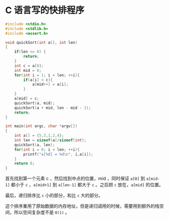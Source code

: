 # C 语言写的快排程序



```c
#include <stdio.h>
#include <stdlib.h>
#include <assert.h>

void quickSort(int a[], int len)
{
    if(len <= 0) {
        return;
    }
    int c = a[0];
    int mid = 0;
    for(int i = 1; i < len; ++i){
        if(a[i] < c){
            a[mid++] = a[i];
        }
    }
    a[mid] = c;
    quickSort(a, mid);
    quickSort(a + mid, len - mid - 1);
    return;
}

int main(int argc, char *argv[])
{
    int a[] = {5,3,1,2,4};
    int len = sizeof(a)/sizeof(int);
    quickSort(a, len);
    for(int i = 0; i < len; ++i){
        printf("a[%d] = %d\n", i,a[i]);
    }
    return 0;
}
```

首先找到第一个元素 c ，然后找到中点的位置，mid ，同时保证 `a[0]` 到 `a[mid-1]` 都小于 `c` ，`a[mid+1]` 到 `a[len-1]` 都大于 `c` 。之后把 `c` 放在，`a[mid]` 的位置。

最后，递归排序比 `c` 小的部分，和比 `c` 大的部分。

这个排序重用了原始数据的内存地址，但是递归调用的时候，需要用到额外的栈空间，所以空间复杂度不是 `O(1)` 。

